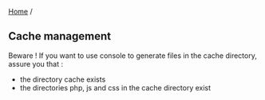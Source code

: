 [Home](../README.md) /

## Cache management

Beware ! If you want to use console to generate files in the cache directory, assure you that :
- the directory cache exists
- the directories php, js and css in the cache directory exist